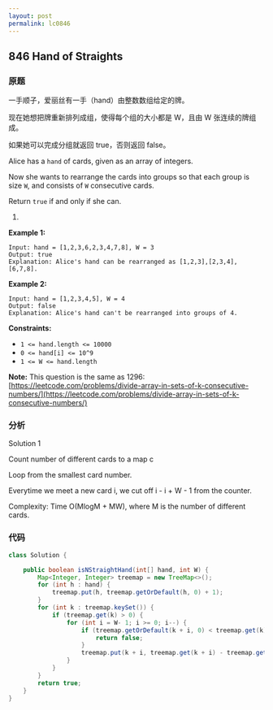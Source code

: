 ```yaml
---
layout: post
permalink: lc0846
---
```


## 846 Hand of Straights

### 原题

一手顺子，爱丽丝有一手（hand）由整数数组给定的牌。

现在她想把牌重新排列成组，使得每个组的大小都是 W，且由 W 张连续的牌组成。

如果她可以完成分组就返回 true，否则返回 false。

Alice has a `hand` of cards, given as an array of integers.

Now she wants to rearrange the cards into groups so that each group is size `W`, and consists of `W` consecutive cards.

Return `true` if and only if she can.

1. 
**Example 1:**

```text
Input: hand = [1,2,3,6,2,3,4,7,8], W = 3
Output: true
Explanation: Alice's hand can be rearranged as [1,2,3],[2,3,4],[6,7,8].
```

**Example 2:**

```text
Input: hand = [1,2,3,4,5], W = 4
Output: false
Explanation: Alice's hand can't be rearranged into groups of 4.
```

**Constraints:**

* `1 <= hand.length <= 10000`
* `0 <= hand[i] <= 10^9`
* `1 <= W <= hand.length`

**Note:** This question is the same as 1296: [https://leetcode.com/problems/divide-array-in-sets-of-k-consecutive-numbers/](https://leetcode.com/problems/divide-array-in-sets-of-k-consecutive-numbers/)

### 分析

Solution 1 

Count number of different cards to a map c 

Loop from the smallest card number. 

Everytime we meet a new card i, we cut off i - i + W - 1 from the counter.

Complexity: Time O\(MlogM + MW\), where M is the number of different cards.

### 代码

```java
class Solution {

    public boolean isNStraightHand(int[] hand, int W) {
        Map<Integer, Integer> treemap = new TreeMap<>();
        for (int h : hand) {
            treemap.put(h, treemap.getOrDefault(h, 0) + 1);
        }
        for (int k : treemap.keySet()) {
            if (treemap.get(k) > 0) {
                for (int i = W- 1; i >= 0; i--) {
                    if (treemap.getOrDefault(k + i, 0) < treemap.get(k)) {
                        return false;
                    }
                    treemap.put(k + i, treemap.get(k + i) - treemap.get(k));
                }
            }
        }
        return true;
    }
}
```

